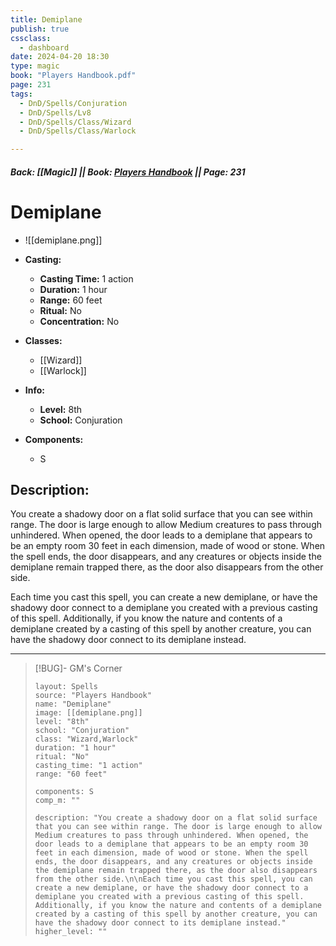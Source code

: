 ```yaml
---
title: Demiplane
publish: true
cssclass:
  - dashboard
date: 2024-04-20 18:30
type: magic
book: "Players Handbook.pdf"
page: 231
tags:
  - DnD/Spells/Conjuration
  - DnD/Spells/Lv8
  - DnD/Spells/Class/Wizard
  - DnD/Spells/Class/Warlock

---
```


##### Back: [[Magic]] || Book: [Players Handbook](https://drive.google.com/drive/folders/1O5bhpYizcIT5xxAoLOuzCRht_PVS7VSG?usp=sharing) || Page: 231

# Demiplane
- ![[demiplane.png]]
- **Casting:**
    - **Casting Time:** 1 action
    - **Duration:** 1 hour
    - **Range:** 60 feet
    - **Ritual:** No
    - **Concentration:** No
- **Classes:**
    - [[Wizard]]
    - [[Warlock]]

- **Info:**
    - **Level:** 8th
    - **School:** Conjuration
- **Components:**
    - S


## Description:
You create a shadowy door on a flat solid surface that you can see within range. The door is large enough to allow Medium creatures to pass through unhindered. When opened, the door leads to a demiplane that appears to be an empty room 30 feet in each dimension, made of wood or stone. When the spell ends, the door disappears, and any creatures or objects inside the demiplane remain trapped there, as the door also disappears from the other side.

Each time you cast this spell, you can create a new demiplane, or have the shadowy door connect to a demiplane you created with a previous casting of this spell.  Additionally, if you know the nature and contents of a demiplane created by a casting of this spell by another creature, you can have the shadowy door connect to its demiplane instead.



---

> [!BUG]- GM's Corner
>
> ```statblock
> layout: Spells
> source: "Players Handbook"
> name: "Demiplane"
> image: [[demiplane.png]]
> level: "8th"
> school: "Conjuration"
> class: "Wizard,Warlock"
> duration: "1 hour"
> ritual: "No"
> casting_time: "1 action"
> range: "60 feet"
>
> components: S
> comp_m: ""
>
> description: "You create a shadowy door on a flat solid surface that you can see within range. The door is large enough to allow Medium creatures to pass through unhindered. When opened, the door leads to a demiplane that appears to be an empty room 30 feet in each dimension, made of wood or stone. When the spell ends, the door disappears, and any creatures or objects inside the demiplane remain trapped there, as the door also disappears from the other side.\n\nEach time you cast this spell, you can create a new demiplane, or have the shadowy door connect to a demiplane you created with a previous casting of this spell.  Additionally, if you know the nature and contents of a demiplane created by a casting of this spell by another creature, you can have the shadowy door connect to its demiplane instead."
> higher_level: ""
> ```
